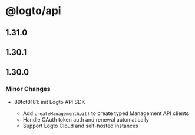 # @logto/api

## 1.31.0

## 1.30.1

## 1.30.0

### Minor Changes

- 89fcf8181: init Logto API SDK

  - Add `createManagementApi()` to create typed Management API clients
  - Handle OAuth token auth and renewal automatically
  - Support Logto Cloud and self-hosted instances
